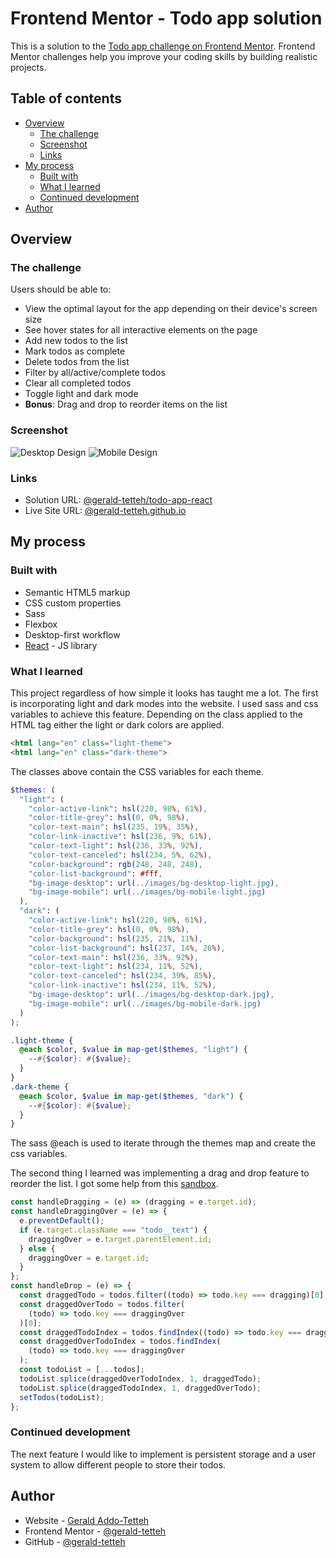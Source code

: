 # Frontend Mentor - Todo app solution

This is a solution to the [Todo app challenge on Frontend Mentor](https://www.frontendmentor.io/challenges/todo-app-Su1_KokOW). Frontend Mentor challenges help you improve your coding skills by building realistic projects. 

## Table of contents

- [Overview](#overview)
  - [The challenge](#the-challenge)
  - [Screenshot](#screenshot)
  - [Links](#links)
- [My process](#my-process)
  - [Built with](#built-with)
  - [What I learned](#what-i-learned)
  - [Continued development](#continued-development)
- [Author](#author)

## Overview

### The challenge

Users should be able to:

- View the optimal layout for the app depending on their device's screen size
- See hover states for all interactive elements on the page
- Add new todos to the list
- Mark todos as complete
- Delete todos from the list
- Filter by all/active/complete todos
- Clear all completed todos
- Toggle light and dark mode
- **Bonus**: Drag and drop to reorder items on the list

### Screenshot

![Desktop Design](./public/screenshots/sc-desktop.png)
![Mobile Design](./public/screenshots/sc-mobile.png)
### Links

- Solution URL: [@gerald-tetteh/todo-app-react](https://github.com/gerald-tetteh/todo-app-react)
- Live Site URL: [@gerald-tetteh.github.io](https://gerald-tetteh.github.io/todo-app-react)

## My process

### Built with

- Semantic HTML5 markup
- CSS custom properties
- Sass
- Flexbox
- Desktop-first workflow
- [React](https://reactjs.org/) - JS library

### What I learned

This project regardless of how simple it looks has taught me a lot. The first is incorporating light and dark modes into the website. I used sass and css variables to achieve this feature. Depending on the class applied to the HTML tag either the light or dark colors are applied.

```html
<html lang="en" class="light-theme">
<html lang="en" class="dark-theme">
```
The classes above contain the CSS variables for each theme.

```scss
$themes: (
  "light": (
    "color-active-link": hsl(220, 98%, 61%),
    "color-title-grey": hsl(0, 0%, 98%),
    "color-text-main": hsl(235, 19%, 35%),
    "color-link-inactive": hsl(236, 9%, 61%),
    "color-text-light": hsl(236, 33%, 92%),
    "color-text-canceled": hsl(234, 5%, 62%),
    "color-background": rgb(248, 248, 248),
    "color-list-background": #fff,
    "bg-image-desktop": url(../images/bg-desktop-light.jpg),
    "bg-image-mobile": url(../images/bg-mobile-light.jpg)
  ),
  "dark": (
    "color-active-link": hsl(220, 98%, 61%),
    "color-title-grey": hsl(0, 0%, 98%),
    "color-background": hsl(235, 21%, 11%),
    "color-list-background": hsl(237, 14%, 26%),
    "color-text-main": hsl(236, 33%, 92%),
    "color-text-light": hsl(234, 11%, 52%),
    "color-text-canceled": hsl(234, 39%, 85%),
    "color-link-inactive": hsl(234, 11%, 52%),
    "bg-image-desktop": url(../images/bg-desktop-dark.jpg),
    "bg-image-mobile": url(../images/bg-mobile-dark.jpg)
  )
);

.light-theme {
  @each $color, $value in map-get($themes, "light") {
    --#{$color}: #{$value};
  }
}
.dark-theme {
  @each $color, $value in map-get($themes, "dark") {
    --#{$color}: #{$value};
  }
}
```

The sass @each is used to iterate through the themes map and create the css variables.

The second thing I learned was implementing a drag and drop feature to reorder the list. I got some help from this [sandbox](https://codesandbox.io/s/react-drag-drop-reorder-mxt4t?fontsize=14&hidenavigation=1&theme=dark&file=/src/Box.js).

```js
const handleDragging = (e) => (dragging = e.target.id);
const handleDraggingOver = (e) => {
  e.preventDefault();
  if (e.target.className === "todo__text") {
    draggingOver = e.target.parentElement.id;
  } else {
    draggingOver = e.target.id;
  }
};
const handleDrop = (e) => {
  const draggedTodo = todos.filter((todo) => todo.key === dragging)[0];
  const draggedOverTodo = todos.filter(
    (todo) => todo.key === draggingOver
  )[0];
  const draggedTodoIndex = todos.findIndex((todo) => todo.key === dragging);
  const draggedOverTodoIndex = todos.findIndex(
    (todo) => todo.key === draggingOver
  );
  const todoList = [...todos];
  todoList.splice(draggedOverTodoIndex, 1, draggedTodo);
  todoList.splice(draggedTodoIndex, 1, draggedOverTodo);
  setTodos(todoList);
};
```

### Continued development

The next feature I would like to implement is persistent storage and a user system to allow different people to store their todos.

## Author

- Website - [Gerald Addo-Tetteh](https://gerald-addo.herokuapp.com)
- Frontend Mentor - [@gerald-tetteh](https://www.frontendmentor.io/profile/gerald-tetteh)
- GitHub - [@gerald-tetteh](https://github.com/gerald-tetteh)